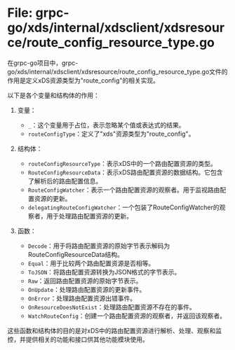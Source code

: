 # File: grpc-go/xds/internal/xdsclient/xdsresource/route_config_resource_type.go

在grpc-go项目中，grpc-go/xds/internal/xdsclient/xdsresource/route_config_resource_type.go文件的作用是定义xDS资源类型为"route_config"的相关实现。

以下是各个变量和结构体的作用：

1. 变量：
   - `_`：这个变量用于占位，表示忽略某个值或表达式的结果。
   - `routeConfigType`：定义了"xds"资源类型为"route_config"。

2. 结构体：
   - `routeConfigResourceType`：表示xDS中的一个路由配置资源的类型。
   - `RouteConfigResourceData`：表示xDS路由配置资源的数据结构。它包含了解析后的路由配置信息。
   - `RouteConfigWatcher`：表示一个路由配置资源的观察者。用于监视路由配置资源的更新。
   - `delegatingRouteConfigWatcher`：一个包装了RouteConfigWatcher的观察者，用于处理路由配置资源的更新。

3. 函数：
   - `Decode`：用于将路由配置资源的原始字节表示解码为RouteConfigResourceData结构。
   - `Equal`：用于比较两个路由配置资源是否相等。
   - `ToJSON`：将路由配置资源转换为JSON格式的字节表示。
   - `Raw`：返回路由配置资源的原始字节表示。
   - `OnUpdate`：处理路由配置资源的更新事件。
   - `OnError`：处理路由配置资源出错事件。
   - `OnResourceDoesNotExist`：处理路由配置资源不存在的事件。
   - `WatchRouteConfig`：创建一个路由配置资源的观察者，并返回该观察者。

这些函数和结构体的目的是对xDS中的路由配置资源进行解析、处理、观察和监控，并提供相关的功能和接口供其他功能模块使用。

